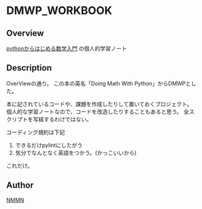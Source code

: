 DMWP_WORKBOOK
====

## Overview
[pythonからはじめる数学入門](https://www.oreilly.co.jp/books/9784873117683/)
の個人的学習ノート

## Description
OverViewの通り。
この本の英名「Doing Math With Python」からDMWPとした。

本に記されているコードや、課題を作成したりして置いておくプロジェクト。
個人的な学習ノートなので、コードを改造したりすることもあると思う。
全スクリプトを写経するわけではない。

コーディング規約は下記
1. できるだけpylintにしたがう
2. 気分でなんとなく英語をつかう。(かっこいいから)

これだけ。

## Author

[NMMN](https://github.com/NMMN)
